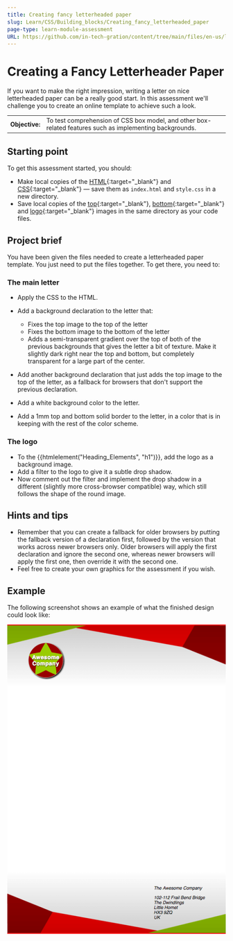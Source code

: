 ```yaml
---
title: Creating fancy letterheaded paper
slug: Learn/CSS/Building_blocks/Creating_fancy_letterheaded_paper
page-type: learn-module-assessment
URL: https://github.com/in-tech-gration/content/tree/main/files/en-us/learn/css/building_blocks/creating_fancy_letterheaded_paper
---
```


# Creating a Fancy Letterheader Paper

If you want to make the right impression, writing a letter on nice letterheaded paper can be a really good start. In this assessment we'll challenge you to create an online template to achieve such a look.

<table>
  <tbody>
    <!-- <tr>
      <th scope="row">Prerequisites:</th>
      <td>
        Before attempting this assessment you should have already worked through
        all the articles in this module.
      </td>
    </tr> -->
    <tr>
      <th scope="row">Objective:</th>
      <td>
        To test comprehension of CSS box model, and other box-related features
        such as implementing backgrounds.
      </td>
    </tr>
  </tbody>
</table>

## Starting point

To get this assessment started, you should:

- Make local copies of the [HTML](https://github.com/in-tech-gration/WDX-180/blob/main/curriculum/modules/css/building_blocks/creating_fancy_letterheaded_paper/assets/index.html){:target="_blank"} and [CSS](https://github.com/in-tech-gration/WDX-180/blob/main/curriculum/modules/css/building_blocks/creating_fancy_letterheaded_paper/assets/style.css){:target="_blank"} — save them as `index.html` and `style.css` in a new directory.
- Save local copies of the [top](https://github.com/in-tech-gration/WDX-180/blob/main/curriculum/modules/css/building_blocks/creating_fancy_letterheaded_paper/assets/top-image.png){:target="_blank"}, [bottom](https://github.com/in-tech-gration/WDX-180/blob/main/curriculum/modules/css/building_blocks/creating_fancy_letterheaded_paper/assets/bottom-image.png){:target="_blank"} and [logo](https://github.com/in-tech-gration/WDX-180/blob/main/curriculum/modules/css/building_blocks/creating_fancy_letterheaded_paper/assets/logo.png){:target="_blank"} images in the same directory as your code files.

<!-- Alternatively, you could use a site like [JSBin](https://jsbin.com/) or [Glitch](https://glitch.com/) to do your assessment. You could paste the HTML and fill in the CSS into one of these online editors. If the online editor you are using doesn't have a separate CSS panel, feel free to put it in a `<style>` element in the head of the document. -->

<!-- > **Note:** If you get stuck, then ask us for help — see the [Assessment or further help](#assessment_or_further_help) section at the bottom of this page. -->

## Project brief

You have been given the files needed to create a letterheaded paper template. You just need to put the files together. To get there, you need to:

### The main letter

- Apply the CSS to the HTML.
- Add a background declaration to the letter that:

  - Fixes the top image to the top of the letter
  - Fixes the bottom image to the bottom of the letter
  - Adds a semi-transparent gradient over the top of both of the previous backgrounds that gives the letter a bit of texture. Make it slightly dark right near the top and bottom, but completely transparent for a large part of the center.

- Add another background declaration that just adds the top image to the top of the letter, as a fallback for browsers that don't support the previous declaration.
- Add a white background color to the letter.
- Add a 1mm top and bottom solid border to the letter, in a color that is in keeping with the rest of the color scheme.

### The logo

- To the {{htmlelement("Heading_Elements", "h1")}}, add the logo as a background image.
- Add a filter to the logo to give it a subtle drop shadow.
- Now comment out the filter and implement the drop shadow in a different (slightly more cross-browser compatible) way, which still follows the shape of the round image.

## Hints and tips

- Remember that you can create a fallback for older browsers by putting the fallback version of a declaration first, followed by the version that works across newer browsers only. Older browsers will apply the first declaration and ignore the second one, whereas newer browsers will apply the first one, then override it with the second one.
- Feel free to create your own graphics for the assessment if you wish.

## Example

The following screenshot shows an example of what the finished design could look like:

![Full A4 page composed of at the top left two triangular shapes, first one is green, second one is red, at the top right darker red trapezoid shape. Below the green triangular, a red circle filled with a green star with white text on it: Awesome company. At the bottom left of the page, darker red trapezoid shape, follow by the two triangular shapes: the red one, then the green one. Above the green triangular shape, black text displaying a postal address.](assets/letterhead.png)

<!-- ## Assessment or further help -->

<!-- If you would like your work assessed or are stuck and want to ask for help: -->

<!-- 1. Put your work into an online shareable editor such as [CodePen](https://codepen.io/), [jsFiddle](https://jsfiddle.net/), or [Glitch](https://glitch.com/). -->

<!-- 2. Write a post asking for assessment and/or help at the [MDN Discourse forum Learning category](https://discourse.mozilla.org/c/mdn/learn/250). Your post should include: -->

   <!-- - A descriptive title such as "Assessment wanted for Creating fancy letterheaded paper". -->
   <!-- - Details of what you have already tried and what you would like us to do; for example, tell us if you're stuck and need help or want an assessment. -->
   <!-- - A link to the example you want assessed or need help with, in an online shareable editor (as mentioned in step 1 above). This is a good practice to get into — it's very hard to help someone with a coding problem if you can't see their code. -->
   <!-- - A link to the actual task or assessment page, so we can find the question you want help with. -->
